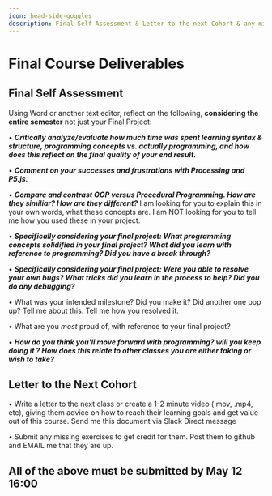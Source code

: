 ```yaml
---
icon: head-side-goggles
description: Final Self Assessment & Letter to the next Cohort & any missing documents
---
```


# Final Course Deliverables

## Final Self Assessment

Using Word or another text editor, reflect on the following, **considering the entire semester** not just your Final Project:

• _**Critically analyze/evaluate how much time was spent learning syntax & structure, programming concepts vs. actually programming, and how does this reflect on the final quality of your end result.**_

• _**Comment on your successes and frustrations with Processing and P5.js.**_

• _**Compare and contrast OOP versus Procedural Programming. How are they similiar? How are they different?**_ I am looking for you to explain this in your own words, what these concepts are. I am NOT looking for you to tell me how you used these in your project.

• _**Specifically considering your final project: What programming concepts solidified in your final project? What did you learn with reference to programming? Did you have a break through?**_

• _**Specifically considering your final project: Were you able to resolve your own bugs? What tricks did you learn in the process to help? Did you do any debugging?**_

• What was your intended milestone? Did you make it? Did another one pop up? Tell me about this. Tell me how you resolved it.

• What are you _most_ proud of, with reference to your final project?

• _**How do you think you'll move forward with programming? will you keep doing it ? How does this relate to other classes you are either taking or wish to take?**_

## Letter to the Next Cohort

• Write a letter to the next class or create a 1-2 minute video (.mov, .mp4, etc), giving them advice on how to reach their learning goals and get value out of this course. Send me this document via Slack Direct message

• Submit any missing exercises to get credit for them. Post them to github and EMAIL me that they are up.

## All of the above must be submitted by May 12 16:00
